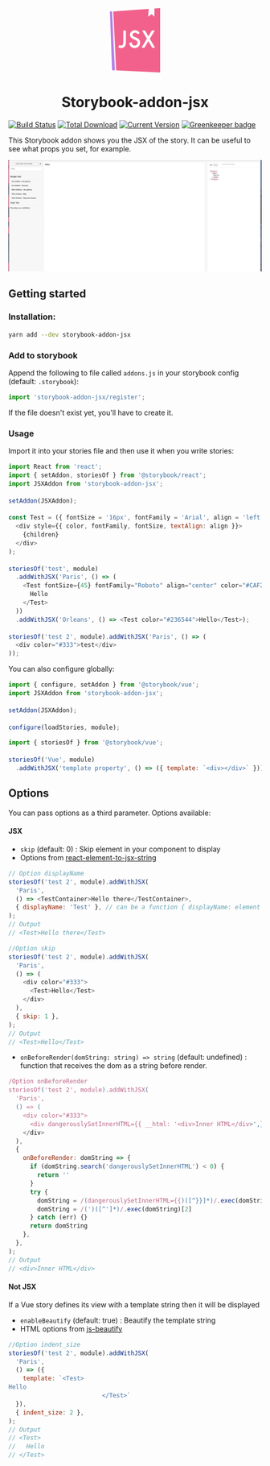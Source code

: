 <p align="center">
  <img width=100 src="storybook-jsx.png">
  <br>
  <h1 style="text-align:center;">Storybook-addon-jsx</h1>
</p>

[![Build Status](https://travis-ci.org/Kilix/storybook-addon-jsx.svg?branch=master)](https://travis-ci.org/Kilix/storybook-addon-jsx)
[![Total Download](https://img.shields.io/npm/dt/storybook-addon-jsx.svg)](https://www.npmjs.com/package/storybook-addon-jsx)
[![Current Version](https://img.shields.io/npm/v/storybook-addon-jsx.svg)](https://www.npmjs.com/package/storybook-addon-jsx) [![Greenkeeper badge](https://badges.greenkeeper.io/storybooks/addon-jsx.svg)](https://greenkeeper.io/)

This Storybook addon shows you the JSX of the story.
It can be useful to see what props you set, for example.

![Storybook Addon JSX Démo](screenshot.png)

## Getting started

### Installation:
```sh
yarn add --dev storybook-addon-jsx
```

### Add to storybook
Append the following to file called `addons.js` in your storybook config (default: `.storybook`):

```js
import 'storybook-addon-jsx/register';
```
If the file doesn't exist yet, you'll have to create it.

### Usage
Import it into your stories file and then use it when you write stories:

```js
import React from 'react';
import { setAddon, storiesOf } from '@storybook/react';
import JSXAddon from 'storybook-addon-jsx';

setAddon(JSXAddon);

const Test = ({ fontSize = '16px', fontFamily = 'Arial', align = 'left', color = 'red', children }) => (
  <div style={{ color, fontFamily, fontSize, textAlign: align }}>
    {children}
  </div>
);

storiesOf('test', module)
  .addWithJSX('Paris', () => (
    <Test fontSize={45} fontFamily="Roboto" align="center" color="#CAF200">
      Hello
    </Test>
  ))
  .addWithJSX('Orleans', () => <Test color="#236544">Hello</Test>);

storiesOf('test 2', module).addWithJSX('Paris', () => (
  <div color="#333">test</div>
));
```

You can also configure globally:
```js
import { configure, setAddon } from '@storybook/vue';
import JSXAddon from 'storybook-addon-jsx';

setAddon(JSXAddon);

configure(loadStories, module);
```

```js
import { storiesOf } from '@storybook/vue';

storiesOf('Vue', module)
  .addWithJSX('template property', () => ({ template: `<div></div>` }));
```

## Options

You can pass options as a third parameter.
Options available:

#### JSX

- `skip` (default: 0) : Skip element in your component to display
- Options from [react-element-to-jsx-string](https://github.com/algolia/react-element-to-jsx-string)

```js
// Option displayName
storiesOf('test 2', module).addWithJSX(
  'Paris',
  () => <TestContainer>Hello there</TestContainer>,
  { displayName: 'Test' }, // can be a function { displayName: element => 'Test' }
);
// Output
// <Test>Hello there</Test>
```

```javascript
//Option skip
storiesOf('test 2', module).addWithJSX(
  'Paris',
  () => (
    <div color="#333">
      <Test>Hello</Test>
    </div>
  ),
  { skip: 1 },
);
// Output
// <Test>Hello</Test>
```

- `onBeforeRender(domString: string) => string` (default: undefined) : function that receives the dom as a string before render.

```js
/Option onBeforeRender
storiesOf('test 2', module).addWithJSX(
  'Paris',
  () => (
    <div color="#333">
      <div dangerouslySetInnerHTML={{ __html: '<div>Inner HTML</div>',}} />
    </div>
  ),
  {
    onBeforeRender: domString => {
      if (domString.search('dangerouslySetInnerHTML') < 0) {
        return ''
      }
      try {
        domString = /(dangerouslySetInnerHTML={{)([^}}]*)/.exec(domString)[2]
        domString = /(')([^']*)/.exec(domString)[2]
      } catch (err) {}
      return domString
    },
  },
);
// Output
// <div>Inner HTML</div>
```

#### Not JSX

If a Vue story defines its view with a template string then it will be displayed

- `enableBeautify` (default: true) : Beautify the template string
- HTML options from [js-beautify](https://github.com/beautify-web/js-beautify#css--html)

```javascript
//Option indent_size
storiesOf('test 2', module).addWithJSX(
  'Paris',
  () => ({
    template: `<Test>
Hello
                          </Test>`
  }),
  { indent_size: 2 },
);
// Output
// <Test>
//   Hello
// </Test>
```
